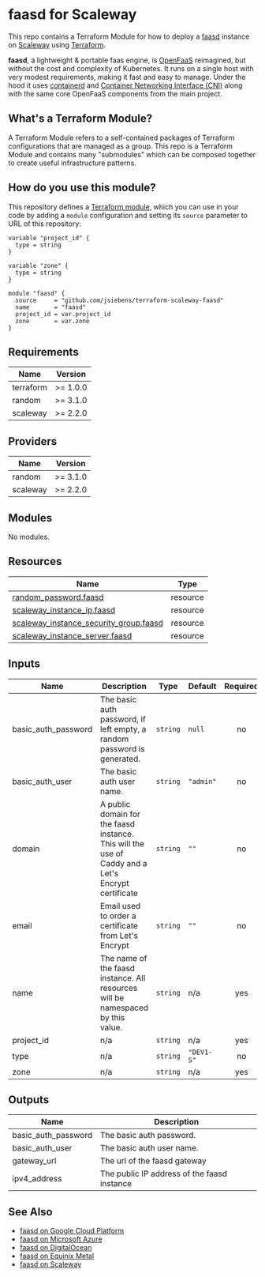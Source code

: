 # faasd for Scaleway

This repo contains a Terraform Module for how to deploy a [faasd](https://github.com/openfaas/faasd) instance on
[Scaleway](https://scaleway.com/) using [Terraform](https://www.terraform.io/).

__faasd__, a lightweight & portable faas engine, is [OpenFaaS](https://github.com/openfaas/) reimagined, but without the cost and complexity of Kubernetes. It runs on a single host with very modest requirements, making it fast and easy to manage. Under the hood it uses [containerd](https://containerd.io/) and [Container Networking Interface (CNI)](https://github.com/containernetworking/cni) along with the same core OpenFaaS components from the main project.

## What's a Terraform Module?

A Terraform Module refers to a self-contained packages of Terraform configurations that are managed as a group. This repo
is a Terraform Module and contains many "submodules" which can be composed together to create useful infrastructure patterns.

## How do you use this module?

This repository defines a [Terraform module](https://www.terraform.io/docs/modules/usage.html), which you can use in your
code by adding a `module` configuration and setting its `source` parameter to URL of this repository:

```hcl
variable "project_id" {
  type = string
}

variable "zone" {
  type = string
}

module "faasd" {
  source     = "github.com/jsiebens/terraform-scaleway-faasd"
  name       = "faasd"
  project_id = var.project_id
  zone       = var.zone
}
```

<!-- BEGIN_TF_DOCS -->
## Requirements

| Name | Version |
|------|---------|
| terraform | >= 1.0.0 |
| random | >= 3.1.0 |
| scaleway | >= 2.2.0 |

## Providers

| Name | Version |
|------|---------|
| random | >= 3.1.0 |
| scaleway | >= 2.2.0 |

## Modules

No modules.

## Resources

| Name | Type |
|------|------|
| [random_password.faasd](https://registry.terraform.io/providers/hashicorp/random/latest/docs/resources/password) | resource |
| [scaleway_instance_ip.faasd](https://registry.terraform.io/providers/scaleway/scaleway/latest/docs/resources/instance_ip) | resource |
| [scaleway_instance_security_group.faasd](https://registry.terraform.io/providers/scaleway/scaleway/latest/docs/resources/instance_security_group) | resource |
| [scaleway_instance_server.faasd](https://registry.terraform.io/providers/scaleway/scaleway/latest/docs/resources/instance_server) | resource |

## Inputs

| Name | Description | Type | Default | Required |
|------|-------------|------|---------|:--------:|
| basic\_auth\_password | The basic auth password, if left empty, a random password is generated. | `string` | `null` | no |
| basic\_auth\_user | The basic auth user name. | `string` | `"admin"` | no |
| domain | A public domain for the faasd instance. This will the use of Caddy and a Let's Encrypt certificate | `string` | `""` | no |
| email | Email used to order a certificate from Let's Encrypt | `string` | `""` | no |
| name | The name of the faasd instance. All resources will be namespaced by this value. | `string` | n/a | yes |
| project\_id | n/a | `string` | n/a | yes |
| type | n/a | `string` | `"DEV1-S"` | no |
| zone | n/a | `string` | n/a | yes |

## Outputs

| Name | Description |
|------|-------------|
| basic\_auth\_password | The basic auth password. |
| basic\_auth\_user | The basic auth user name. |
| gateway\_url | The url of the faasd gateway |
| ipv4\_address | The public IP address of the faasd instance |
<!-- END_TF_DOCS -->

## See Also

- [faasd on Google Cloud Platform](https://github.com/jsiebens/terraform-google-faasd)
- [faasd on Microsoft Azure](https://github.com/jsiebens/terraform-azurerm-faasd)
- [faasd on DigitalOcean](https://github.com/jsiebens/terraform-digitalocean-faasd)
- [faasd on Equinix Metal](https://github.com/jsiebens/terraform-equinix-faasd)
- [faasd on Scaleway](https://github.com/jsiebens/terraform-scaleway-faasd)